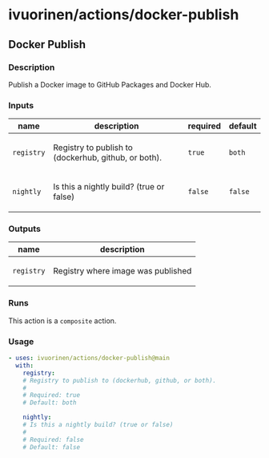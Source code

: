 # ivuorinen/actions/docker-publish

## Docker Publish

### Description

Publish a Docker image to GitHub Packages and Docker Hub.

### Inputs

| name       | description                                                 | required | default |
|------------|-------------------------------------------------------------|----------|---------|
| `registry` | <p>Registry to publish to (dockerhub, github, or both).</p> | `true`   | `both`  |
| `nightly`  | <p>Is this a nightly build? (true or false)</p>             | `false`  | `false` |

### Outputs

| name       | description                               |
|------------|-------------------------------------------|
| `registry` | <p>Registry where image was published</p> |

### Runs

This action is a `composite` action.

### Usage

```yaml
- uses: ivuorinen/actions/docker-publish@main
  with:
    registry:
    # Registry to publish to (dockerhub, github, or both).
    #
    # Required: true
    # Default: both

    nightly:
    # Is this a nightly build? (true or false)
    #
    # Required: false
    # Default: false
```

